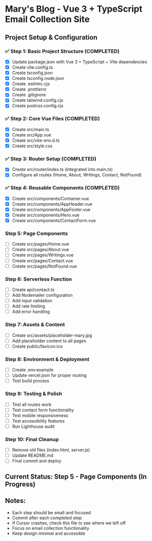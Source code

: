 # Mary's Blog - Vue 3 + TypeScript Email Collection Site

## Project Setup & Configuration

### ✅ Step 1: Basic Project Structure (COMPLETED)
- [x] Update package.json with Vue 3 + TypeScript + Vite dependencies
- [x] Create vite.config.ts
- [x] Create tsconfig.json
- [x] Create tsconfig.node.json
- [x] Create .eslintrc.cjs
- [x] Create .prettierrc
- [x] Create .gitignore
- [x] Create tailwind.config.cjs
- [x] Create postcss.config.cjs

### ✅ Step 2: Core Vue Files (COMPLETED)
- [x] Create src/main.ts
- [x] Create src/App.vue
- [x] Create src/vite-env.d.ts
- [x] Create src/style.css

### ✅ Step 3: Router Setup (COMPLETED)
- [x] Create src/router/index.ts (integrated into main.ts)
- [x] Configure all routes (Home, About, Writings, Contact, NotFound)

### ✅ Step 4: Reusable Components (COMPLETED)
- [x] Create src/components/Container.vue
- [x] Create src/components/AppHeader.vue
- [x] Create src/components/AppFooter.vue
- [x] Create src/components/Hero.vue
- [x] Create src/components/ContactForm.vue

### Step 5: Page Components
- [ ] Create src/pages/Home.vue
- [ ] Create src/pages/About.vue
- [ ] Create src/pages/Writings.vue
- [ ] Create src/pages/Contact.vue
- [ ] Create src/pages/NotFound.vue

### Step 6: Serverless Function
- [ ] Create api/contact.ts
- [ ] Add Nodemailer configuration
- [ ] Add input validation
- [ ] Add rate limiting
- [ ] Add error handling

### Step 7: Assets & Content
- [ ] Create src/assets/placeholder-mary.jpg
- [ ] Add placeholder content to all pages
- [ ] Create public/favicon.ico

### Step 8: Environment & Deployment
- [ ] Create .env.example
- [ ] Update vercel.json for proper routing
- [ ] Test build process

### Step 9: Testing & Polish
- [ ] Test all routes work
- [ ] Test contact form functionality
- [ ] Test mobile responsiveness
- [ ] Test accessibility features
- [ ] Run Lighthouse audit

### Step 10: Final Cleanup
- [ ] Remove old files (index.html, server.js)
- [ ] Update README.md
- [ ] Final commit and deploy

## Current Status: Step 5 - Page Components (In Progress)

## Notes:
- Each step should be small and focused
- Commit after each completed step
- If Cursor crashes, check this file to see where we left off
- Focus on email collection functionality
- Keep design minimal and accessible
